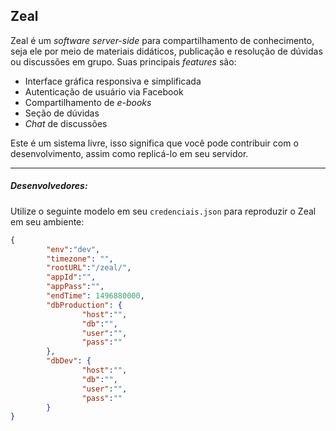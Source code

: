 **Zeal**
----------------

Zeal é um *software server-side* para compartilhamento de conhecimento, seja ele por meio de materiais didáticos, publicação e resolução de dúvidas ou discussões em grupo. Suas principais *features* são:

 - Interface gráfica responsiva e simplificada
 - Autenticação de usuário via Facebook
 - Compartilhamento de *e-books* 
 - Seção de dúvidas
 - *Chat* de discussões

Este é um sistema livre, isso significa que você pode contribuir com o desenvolvimento, assim como replicá-lo em seu servidor.

----------------
##### Desenvolvedores:
Utilize o seguinte modelo em seu `credenciais.json` para reproduzir o Zeal em seu ambiente:

```json
{
        "env":"dev",
        "timezone": "",
        "rootURL":"/zeal/",
        "appId":"",
        "appPass":"",
        "endTime": 1496880000,
        "dbProduction": {
                "host":"",
                "db":"",
                "user":"",
                "pass":""
        },
        "dbDev": {
                "host":"",
                "db":"",
                "user":"",
                "pass":""
        }
}
```
